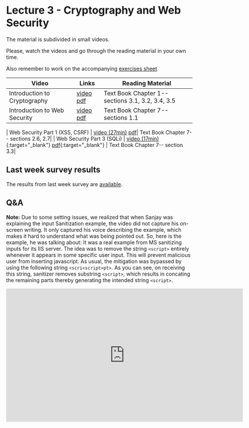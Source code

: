 # Lecture 3 - Cryptography and Web Security

The material is subdivided in small videos.

Please, watch the videos and go through the reading material in your own time.

Also remember to work on the accompanying [exercises sheet](../exercises/EXERCISES3.html)

| Video                   | Links                     |        Reading Material                                                                                                                                                                                      |
|-------------------------|---------------------------|----------------------------------------------------------------------------------------------------------------------------------------------------------------------------------------------|
| Introduction to Cryptography | [video](https://web.microsoftstream.com/video/1fdf3361-4fbe-4f2b-9f8a-9212ff7ec097?list=studio)  [pdf](https://github.com/cs-uob/COMS20012/blob/master/docs/slides/W3-L1-Intro-Crypto.pdf) | Text Book Chapter 1-- sections 3.1, 3.2, 3.4, 3.5 |
| Introduction to Web Security  | [video](https://web.microsoftstream.com/video/fab39743-9d8d-4727-a09e-389d9349c535?list=studio) [pdf](https://github.com/cs-uob/COMS20012/blob/master/docs/slides/W3-L2-Intro-BasicWebA.pdf) | Text Book Chapter 7-- sections 1.1|
<!--
| Web Security Part 1  | [video (22min)](https://web.microsoftstream.com/video/fab39743-9d8d-4727-a09e-389d9349c535?list=studio) [pdf](../slides/W3/W3-L3-Intro-WebSec1.pdf){:target="_blank"} | Text Book Chapter 7-- sections 1.4, 2.1, 2.2, 2.3|
-->
| Web Security Part 1 (XSS, CSRF) | [video (27min)](https://web.microsoftstream.com/video/0f9d40b7-89fd-4774-88db-b1ea3ae61e51?list=studio) [pdf](https://github.com/cs-uob/COMS20012/blob/master/docs/slides/W3-L3-Intro-WebSec2-.pdf)| Text Book Chapter 7-- sections 2.6, 2.7|
| Web Security Part 3 (SQLi)  | [video (17min)](https://web.microsoftstream.com/video/c2af5b32-8652-40cd-8474-9340237d3fb7){:target="_blank"} [pdf](../slides/W3/W3-L5-Intro-WebSec4.pdf){:target="_blank"} | Text Book Chapter 7-- section 3.3|

## Last week survey results

The results from last week survey are [available](../surveys/week2.html).

## Q&A
**Note:** Due to some setting issues, we realized that when Sanjay was explaining the input Sanitization example, the video did not capture his on-screen writing. It only captured his voice describing the example, which makes it hard to understand what was being pointed out. So, here is the example, he was talking about: It was a real example from MS sanitizing inputs for its IIS server. The idea was to remove the string `<script>` entirely whenever it appears in some specific user input. This will prevent malicious user from inserting javascript. As usual, the mitigation was bypassed by using the following string `<scri<script>pt>`. As you can see, on receiving this string, sanitizer removes substring `<script>`, which results in concating the remaining parts thereby generating the intended string `<script>`.

<iframe width="640" height="360" src="https://web.microsoftstream.com/embed/video/6b66ca13-12ab-4bde-9f97-1150234ae3aa?autoplay=false&amp;showinfo=true&amp;st=4" allowfullscreen style="border:none;"></iframe>

